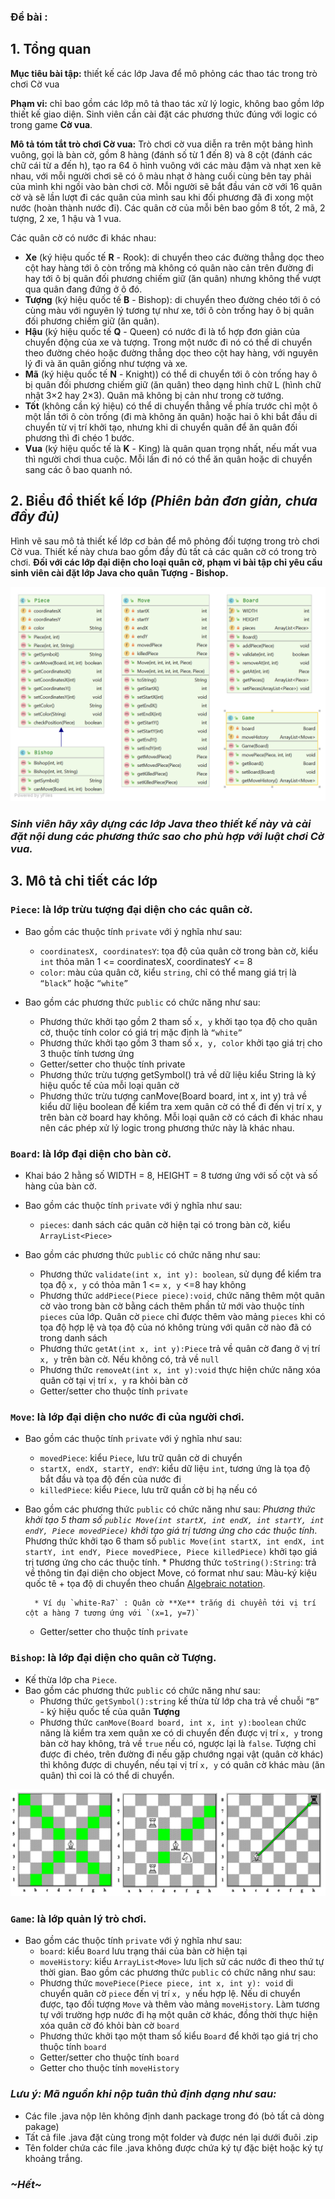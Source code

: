 ### Đề bài :

## 1. Tổng quan

**Mục tiêu bài tập:** thiết kế các lớp Java để mô phỏng các thao tác trong trò chơi Cờ vua

**Phạm vi:** chỉ bao gồm các lớp mô tả thao tác xử lý logic, không bao gồm lớp thiết kế giao diện. Sinh viên cần cài đặt các phương thức đúng với logic có trong game **Cờ vua**.

**Mô tả tóm tắt trò chơi Cờ vua:** Trò chơi cờ vua diễn ra trên một bảng hình vuông, gọi là bàn cờ, gồm 8 hàng (đánh số từ 1 đến 8) và 8 cột (đánh các chữ cái từ a đến h), tạo ra 64 ô hình vuông với các màu đậm và nhạt xen kẽ nhau, với mỗi người chơi sẽ có ô màu nhạt ở hàng cuối cùng bên tay phải của mình khi ngồi vào bàn chơi cờ. Mỗi người sẽ bắt đầu ván cờ với 16 quân cờ và sẽ lần lượt đi các quân của mình sau khi đối phương đã đi xong một nước (hoàn thành nước đi). Các quân cờ của mỗi bên bao gồm 8 tốt, 2 mã, 2 tượng, 2 xe, 1 hậu và 1 vua.

Các quân cờ có nước đi khác nhau:

- **Xe** (ký hiệu quốc tế **R** - Rook): di chuyển theo các đường thẳng dọc theo cột hay hàng tới ô còn trống mà không có quân nào cản trên đường đi hay tới ô bị quân đối phương chiếm giữ (ăn quân) nhưng không thể vượt qua quân đang đứng ở ô đó.
- **Tượng** (ký hiệu quốc tế **B** - Bishop): di chuyển theo đường chéo tới ô có cùng màu với nguyên lý tương tự như xe, tới ô còn trống hay ô bị quân đối phương chiếm giữ (ăn quân).
- **Hậu** (ký hiệu quốc tế **Q** - Queen) có nước đi là tổ hợp đơn giản của chuyển động của xe và tượng. Trong một nước đi nó có thể di chuyển theo đường chéo hoặc đường thẳng dọc theo cột hay hàng, với nguyên lý đi và ăn quân giống như tượng và xe.
- **Mã** (ký hiệu quốc tế **N** - Knight)) có thể di chuyển tới ô còn trống hay ô bị quân đối phương chiếm giữ (ăn quân) theo dạng hình chữ L (hình chữ nhật 3×2 hay 2×3). Quân mã không bị cản như trong cờ tướng.
- **Tốt** (không cần ký hiệu) có thể di chuyển thẳng về phía trước chỉ một ô một lần tới ô còn trống (đi mà không ăn quân) hoặc hai ô khi bắt đầu di chuyển từ vị trí khởi tạo, nhưng khi di chuyển quân để ăn quân đối phương thì đi chéo 1 bước.
- **Vua** (ký hiệu quốc tế là **K** - King) là quân quan trọng nhất, nếu mất vua thì người chơi thua cuộc. Mỗi lần đi nó có thể ăn quân hoặc di chuyển sang các ô bao quanh nó.

## 2. Biểu đồ thiết kế lớp _(Phiên bản đơn giản, chưa đầy đủ)_

Hình vẽ sau mô tả thiết kế lớp cơ bản để mô phỏng đối tượng trong trò chơi Cờ vua. Thiết kế này chưa bao gồm đầy đủ tất cả các quân cờ có trong trò chơi. **Đối với các lớp đại diện cho loại quân cờ, phạm vi bài tập chỉ yêu cầu sinh viên cài đặt lớp Java cho quân Tượng - Bishop.**

![u3odwFw.png](images/u3odwFw.png)

### _Sinh viên hãy xây dựng các lớp Java theo thiết kế này và cài đặt nội dung các phương thức sao cho phù hợp với luật chơi Cờ vua._

## 3. Mô tả chi tiết các lớp

### `Piece`: là lớp trừu tượng đại diện cho các quân cờ.

- Bao gồm các thuộc tính `private` với ý nghĩa như sau:
    - `coordinatesX, coordinatesY`: tọa độ của quân cờ trong bàn cờ, kiểu `int` thỏa mãn 1 <= coordinatesX, coordinatesY <= 8
    - `color`: màu của quân cờ, kiểu `string`, chỉ có thể mang giá trị là `“black”` hoặc `“white”`

- Bao gồm các phương thức `public` có chức năng như sau:
    - Phương thức khởi tạo gồm 2 tham số `x, y` khởi tạo tọa độ cho quân cờ, thuộc tính color có giá trị mặc định là `“white”`
    - Phương thức khởi tạo gồm 3 tham số `x, y, color` khởi tạo giá trị cho 3 thuộc tính tương ứng
    - Getter/setter cho thuộc tính private
    - Phương thức trừu tượng getSymbol() trả về dữ liệu kiểu String là ký hiệu quốc tế của mỗi loại quân cờ
    - Phương thức trừu tượng canMove(Board board, int x, int y) trả về kiểu dữ liệu boolean để kiểm tra xem quân cờ có thể đi đến vị trí x, y trên bàn cờ board hay không. Mỗi loại quân cờ có cách đi khác nhau nên các phép xử lý logic trong phương thức này là khác nhau.

### `Board`: là lớp đại diện cho bàn cờ.

- Khai báo 2 hằng số WIDTH = 8, HEIGHT = 8 tương ứng với số cột và số hàng của bàn cờ.

- Bao gồm các thuộc tính `private` với ý nghĩa như sau:
    - `pieces`: danh sách các quân cờ hiện tại có trong bàn cờ, kiểu `ArrayList<Piece>`

- Bao gồm các phương thức `public` có chức năng như sau:
    - Phương thức `validate(int x, int y): boolean`, sử dụng để kiểm tra tọa độ `x, y` có thỏa mãn 1 <= `x, y` <=8 hay không
    - Phương thức `addPiece(Piece piece):void`, chức năng thêm một quân cờ vào trong bàn cờ bằng cách thêm phần tử mới vào thuộc tính `pieces` của lớp. Quân cờ `piece` chỉ được thêm vào mảng `pieces` khi có tọa độ hợp lệ và tọa độ của nó không trùng với quân cờ nào đã có trong danh sách
    - Phương thức `getAt(int x, int y):Piece` trả về quân cờ đang ở vị trí `x, y` trên bàn cờ. Nếu không có, trả về `null`
    - Phương thức `removeAt(int x, int y):void` thực hiện chức năng xóa quân cờ tại vị trí `x, y` ra khỏi bàn cờ
    - Getter/setter cho thuộc tính `private`

### `Move`: là lớp đại diện cho nước đi của người chơi.

- Bao gồm các thuộc tính `private` với ý nghĩa như sau:
    - `movedPiece`: kiểu `Piece`, lưu trữ quân cờ di chuyển
    - `startX, endX, startY, endY`: kiểu dữ liệu `int`, tương ứng là tọa độ bắt đầu và tọa độ đến của nước đi
    - `killedPiece`: kiểu `Piece`, lưu trữ quần cờ bị hạ nếu có

- Bao gồm các phương thức `public` có chức năng như sau: _Phương thức khởi tạo 5 tham số `public Move(int startX, int endX, int startY, int endY, Piece movedPiece)` khởi tạo giá trị tương ứng cho các thuộc tính_. Phương thức khởi tạo 6 tham số `public Move(int startX, int endX, int startY, int endY, Piece movedPiece, Piece killedPiece)` khởi tạo giá trị tương ứng cho các thuộc tính. * Phương thức `toString():String`: trả về thông tin đại diện cho object Move, có format như sau: Màu-ký kiệu quốc tê + tọa độ di chuyển theo chuẩn [Algebraic notation](https://en.wikipedia.org/wiki/Algebraic_notation_(chess)#:~:text=Algebraic%20notation%20(or%20AN)%20is,books%2C%20magazines%2C%20and%20newspapers).

        * Ví dụ `white-Ra7` : Quân cờ **Xe** trắng di chuyển tới vị trí cột a hàng 7 tương ứng với `(x=1, y=7)`

  * Getter/setter cho thuộc tính `private`

### `Bishop`: là lớp đại diện cho quân cờ Tượng.

- Kế thừa lớp cha `Piece`.
- Bao gồm các phương thức `public` có chức năng như sau:
    - Phương thức `getSymbol():string` kế thừa từ lớp cha trả về chuỗi `“B”` - ký hiệu quốc tế của quân **Tượng**
    - Phương thức `canMove(Board board, int x, int y):boolean` chức năng là kiểm tra xem quân xe có di chuyển đến được vị trí `x, y` trong bàn cờ hay không, trả về `true` nếu có, ngược lại là `false`. Tượng chỉ được đi chéo, trên đường đi nếu gặp chướng ngại vật (quân cờ khác) thì không được di chuyển, nếu tại vị trí `x, y` có quân cờ khác màu (ăn quân) thì coi là có thể di chuyển. 

![cNjSF9r.png](images/cNjSF9r.png)

### `Game`: là lớp quản lý trò chơi.

- Bao gồm các thuộc tính `private` với ý nghĩa như sau:
    - `board`: kiểu `Board` lưu trạng thái của bàn cờ hiện tại
    - `moveHistory`: kiểu `ArrayList<Move>` lưu lịch sử các nước đi theo thứ tự thời gian.
Bao gồm các phương thức `public` có chức năng như sau:
    - Phương thức `movePiece(Piece piece, int x, int y): void` di chuyển quân cờ `piece` đến vị trí `x, y` nếu hợp lệ. Nếu di chuyển được, tạo đối tượng `Move` và thêm vào mảng `moveHistory`. Làm tương tự với trường hợp nước đi hạ một quân cờ khác, đồng thời thực hiện xóa quân cờ đó khỏi bàn cờ `board`
    - Phương thức khởi tạo một tham số kiểu `Board` để khởi tạo giá trị cho thuộc tính `board`
    - Getter/setter cho thuộc tính `board`
    - Getter cho thuộc tính `moveHistory`

### _Lưu ý: Mã nguồn khi nộp tuân thủ định dạng như sau:_

- Các file .java nộp lên không định danh package trong đó (bỏ tất cả dòng pakage)
- Tất cả file .java đặt cùng trong một folder và được nén lại dưới đuôi .zip
- Tên folder chứa các file .java không được chứa ký tự đặc biệt hoặc ký tự khoảng trắng.

### _~Hết~_